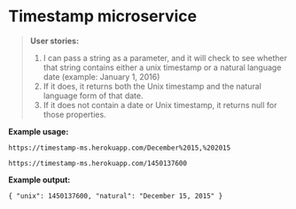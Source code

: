 # Timestamp microservice
> **User stories:**  
>1) I can pass a string as a parameter, and it will check to see whether that string contains either a unix timestamp or a natural language date (example: January 1, 2016)  
>2) If it does, it returns both the Unix timestamp and the natural language form of that date.  
>3) If it does not contain a date or Unix timestamp, it returns null for those properties.  

**Example usage:**

`https://timestamp-ms.herokuapp.com/December%2015,%202015`

`https://timestamp-ms.herokuapp.com/1450137600`

**Example output:**

`{ "unix": 1450137600, "natural": "December 15, 2015" }`
